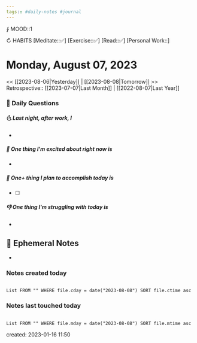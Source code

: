 ```yaml
---
tags:: #daily-notes #journal
---
```


⨑ MOOD::1

↻ HABITS
[Meditate::✅]
[Exercise::✅]
[Read::✅]
[Personal Work::]

# Monday, August 07, 2023

\<\< [[2023-08-06|Yesterday]] | [[2023-08-08|Tomorrow]] >>
Retrospective:: [[2023-07-07|Last Month]] | [[2022-08-07|Last Year]]

### 📅 Daily Questions

##### 🌜 Last night, after work, I

-

##### 🙌 One thing I'm excited about right now is

-

##### 🚀 One+ thing I plan to accomplish today is

- [ ]

##### 👎 One thing I'm struggling with today is

-

## 📝 Ephemeral Notes

-

### Notes created today

```dataview

List FROM "" WHERE file.cday = date("2023-08-08") SORT file.ctime asc

```

### Notes last touched today

```dataview

List FROM "" WHERE file.mday = date("2023-08-08") SORT file.mtime asc

```

created: 2023-01-16 11:50
